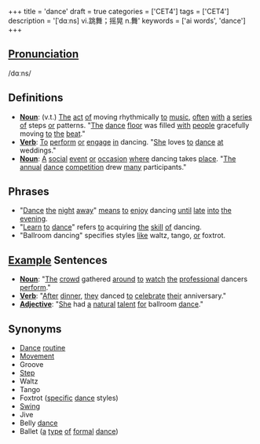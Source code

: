 +++
title = 'dance'
draft = true
categories = ['CET4']
tags = ['CET4']
description = '[ˈdɑːns] vi.跳舞；摇晃 n.舞'
keywords = ['ai words', 'dance']
+++

## [Pronunciation](/post/pronunciation/)
/dɑːns/

## Definitions
- **[Noun](/post/noun/)**: (v.t.) [The](/post/the/) [act](/post/act/) [of](/post/of/) moving rhythmically [to](/post/to/) [music](/post/music/), [often](/post/often/) [with](/post/with/) [a](/post/a/) [series](/post/series/) [of](/post/of/) steps [or](/post/or/) patterns. "[The](/post/the/) [dance](/post/dance/) [floor](/post/floor/) was filled [with](/post/with/) [people](/post/people/) gracefully moving [to](/post/to/) [the](/post/the/) [beat](/post/beat/)."
- **[Verb](/post/verb/)**: [To](/post/to/) [perform](/post/perform/) [or](/post/or/) [engage](/post/engage/) [in](/post/in/) dancing. "[She](/post/she/) loves [to](/post/to/) [dance](/post/dance/) [at](/post/at/) weddings."
- **[Noun](/post/noun/)**: [A](/post/a/) [social](/post/social/) [event](/post/event/) [or](/post/or/) [occasion](/post/occasion/) [where](/post/where/) dancing takes [place](/post/place/). "[The](/post/the/) [annual](/post/annual/) [dance](/post/dance/) [competition](/post/competition/) drew [many](/post/many/) participants."

## Phrases
- "[Dance](/post/dance/) [the](/post/the/) [night](/post/night/) [away](/post/away/)" [means](/post/means/) [to](/post/to/) [enjoy](/post/enjoy/) dancing [until](/post/until/) [late](/post/late/) [into](/post/into/) [the](/post/the/) [evening](/post/evening/).
- "[Learn](/post/learn/) [to](/post/to/) [dance](/post/dance/)" refers [to](/post/to/) acquiring [the](/post/the/) [skill](/post/skill/) [of](/post/of/) dancing.
- "Ballroom dancing" specifies styles [like](/post/like/) waltz, tango, [or](/post/or/) foxtrot.

## [Example](/post/example/) Sentences
- **[Noun](/post/noun/)**: "[The](/post/the/) [crowd](/post/crowd/) gathered [around](/post/around/) [to](/post/to/) [watch](/post/watch/) [the](/post/the/) [professional](/post/professional/) dancers [perform](/post/perform/)."
- **[Verb](/post/verb/)**: "[After](/post/after/) [dinner](/post/dinner/), [they](/post/they/) danced [to](/post/to/) [celebrate](/post/celebrate/) [their](/post/their/) anniversary."
- **[Adjective](/post/adjective/)**: "[She](/post/she/) had [a](/post/a/) [natural](/post/natural/) [talent](/post/talent/) [for](/post/for/) ballroom [dance](/post/dance/)."

## Synonyms
- [Dance](/post/dance/) [routine](/post/routine/)
- [Movement](/post/movement/)
- Groove
- [Step](/post/step/)
- Waltz
- Tango
- Foxtrot ([specific](/post/specific/) [dance](/post/dance/) styles)
- [Swing](/post/swing/)
- Jive
- Belly [dance](/post/dance/)
- Ballet ([a](/post/a/) [type](/post/type/) [of](/post/of/) [formal](/post/formal/) [dance](/post/dance/))
